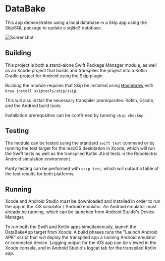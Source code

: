 # DataBake

This app demonstrates using a local database in a Skip app
using the SkipSQL package to update a sqlite3 database.

![Screenshot](https://assets.skip.tools/skipapp-databake-dev-screenshot.png)


## Building

This project is both a stand-alone Swift Package Manager module,
as well as an Xcode project that builds and transpiles the project
into a Kotlin Gradle project for Android using the Skip plugin.

Building the module requires that Skip be installed using
[Homebrew](https://brew.sh) with `brew install skiptools/skip/skip`.

This will also install the necessary transpiler prerequisites:
Kotlin, Gradle, and the Android build tools.

Installation prerequsities can be confirmed by running `skip checkup`.

## Testing

The module can be tested using the standard `swift test` command
or by running the test target for the macOS desintation in Xcode,
which will run the Swift tests as well as the transpiled
Kotlin JUnit tests in the Robolectric Android simulation environment.

Parity testing can be performed with `skip test`,
which will output a table of the test results for both platforms.

## Running

Xcode and Android Studio must be downloaded and installed in order to
run the app in the iOS simulator / Android emulator.
An Android emulator must already be running, which can be launched from 
Android Stuido's Device Manager.

To run both the Swift and Kotlin apps simultaneously, 
launch the DataBakeApp target from Xcode.
A build phases runs the "Launch Android APK" script that
will deploy the transpiled app a running Android emulator or connected device.
Logging output for the iOS app can be viewed in the Xcode console, and in
Android Studio's logcat tab for the transpiled Kotlin app.
